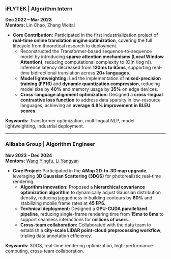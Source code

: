 
### **iFLYTEK | Algorithm Intern**  
**Dec 2022 – Mar 2023**  
**Mentors:** Lin Chao, Zhang Weitai  
- **Core Contribution:** Participated in the first industrialization project of **real-time online translation engine optimization**, covering the full lifecycle from theoretical research to deployment.  
  - Reconstructed the Transformer-based sequence-to-sequence model by introducing **sparse attention mechanisms (Local Window Attention)**, reducing computational complexity to \(O(n \log n)\). Inference latency decreased from **120ms to 65ms**, supporting real-time bidirectional translation across **20+ languages**.  
  - **Model lightweighting:** Led the implementation of **mixed-precision training (FP16)** and **dynamic quantization compression**, reducing model size by **40%** and memory usage by **35%** on edge devices.  
  - **Cross-language alignment optimization:** Designed a **cross-lingual contrastive loss function** to address data sparsity in low-resource languages, achieving an **average 4.8% improvement in BLEU scores**.  

**Keywords:** Transformer optimization, multilingual NLP, model lightweighting, industrial deployment.  

---

### **Alibaba Group | Algorithm Engineer**  
**Nov 2023 – Dec 2024**  
**Mentors:** [Wang Yingfu](https://example.com), [Li Yangyan](https://yangyan.li/)  
- **Core Project:** Participated in the **AMap 2D-to-3D map upgrade**, leveraging **3D Gaussian Scattering (3DGS)** for photorealistic real-time rendering.  
  - **Algorithm innovation:** Proposed a **hierarchical covariance optimization algorithm** to dynamically adjust Gaussian distribution density, reducing jaggedness in building contours by **60%** and stabilizing mobile frame rates at **45 FPS**.  
  - **Technical deployment:** Designed a **GPU-CUDA parallelized pipeline**, reducing single-frame rendering time from **15ms to 8ms** to support seamless interactions for **millions of users**.  
  - **Cross-team collaboration:** Collaborated with the data team to establish a **city-scale LiDAR point-cloud preprocessing workflow**, tripling data annotation efficiency.  

**Keywords:** 3DGS, real-time rendering optimization, high-performance computing, cross-team collaboration.  
